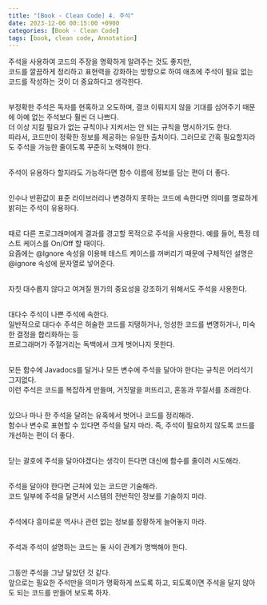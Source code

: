 ```yaml
---
title: "[Book - Clean Code] 4. 주석"
date: 2023-12-06 00:15:00 +0900
categories: [Book - Clean Code]
tags: [book, clean code, Annotation]
---
```


주석을 사용하여 코드의 주장을 명확하게 알려주는 것도 좋지만,<br>
코드를 깔끔하게 정리하고 표현력을 강화하는 방향으로 하여 애초에 주석이 필요 없는 코드를 작성하는 것이 더 중요하다고 생각한다.<br>
<br>

부정확한 주석은 독자를 현혹하고 오도하며, 결코 이뤄지지 않을 기대를 심어주기 때문에 아예 없는 주석보다 훨씬 더 나쁘다.<br>
더 이상 지킬 필요가 없는 규칙이나 지켜서는 안 되는 규칙을 명시하기도 한다.<br>
따라서, 코드만이 정확한 정보를 제공하는 유일한 출처이다. 그러므로 간혹 필요할지라도 주석을 가능한 줄이도록 꾸준히 노력해야 한다.<br>
<br>

주석이 유용하다 할지라도 가능하다면 함수 이름에 정보를 담는 편이 더 좋다.<br>
<br>

인수나 반환값이 표준 라이브러리나 변경하지 못하는 코드에 속한다면 의미를 명료하게 밝히는 주석이 유용하다.<br>
<br>

때로 다른 프로그래머에게 결과를 경고할 목적으로 주석을 사용한다. 예를 들어, 특정 테스트 케이스를 On/Off 할 때이다.<br>
요즘에는 @Ignore 속성을 이용해 테스트 케이스를 꺼버리기 때문에 구체적인 설명은 @ignore 속성에 문자열로 넣어준다.<br>
<br>

자칫 대수롭지 않다고 여겨질 뭔가의 중요성을 강조하기 위해서도 주석을 사용한다.<br>
<br>

대다수 주석이 나쁜 주석에 속한다.<br>
일반적으로 대다수 주석은 허술한 코드를 지탱하거나, 엉성한 코드를 변명하거나, 미숙한 결정을 합리화하는 등 <br>
프로그래머가 주절거리는 독백에서 크게 벗어나지 못한다.<br>
<br>

모든 함수에 Javadocs를 달거나 모든 변수에 주석을 달아야 한다는 규칙은 어리석기 그지없다.<br>
이런 주석은 코드를 복잡하게 만들며, 거짓말을 퍼뜨리고, 혼동과 무질서를 초래한다.<br>
<br>

있으나 마나 한 주석을 달려는 유혹에서 벗어나 코드를 정리해라.<br>
함수나 변수로 표현할 수 있다면 주석을 달지 마라. 즉, 주석이 필요하지 않도록 코드를 개선하는 편이 더 좋다.<br>
<br>

닫는 괄호에 주석을 달아야겠다는 생각이 든다면 대신에 함수를 줄이려 시도해라.<br>
<br>

주석을 달아야 한다면 근처에 있는 코드만 기술해라.<br>
코드 일부에 주석을 달면서 시스템의 전반적인 정보를 기술하지 마라.<br>
<br>

주석에다 흥미로운 역사나 관련 없는 정보를 장황하게 늘어놓지 마라.<br>
<br>

주석과 주석이 설명하는 코드는 둘 사이 관계가 명백해야 한다.<br>
<br>

그동안 주석을 그냥 달았던 것 같다.<br>
앞으로는 필요한 주석만을 의미가 명확하게 쓰도록 하고, 되도록이면 주석을 달지 않아도 되는 코드를 만들어 보도록 하자.
